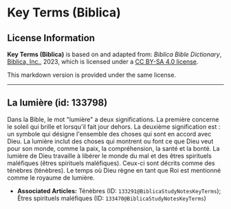 # Key Terms (Biblica)

## License Information

**Key Terms (Biblica)** is based on and adapted from: _Biblica Bible Dictionary_, [Biblica, Inc.](https://www.biblica.com/), 2023, which is licensed under a [CC BY-SA 4.0 license](https://creativecommons.org/licenses/by-sa/4.0/legalcode.en).

This markdown version is provided under the same license.



--------------------------------

## La lumière (id: 133798)

Dans la Bible, le mot "lumière" a deux significations. La première concerne le soleil qui brille et lorsqu'il fait jour dehors. La deuxième signification est : un symbole qui désigne l'ensemble des choses qui sont en accord avec Dieu. La lumière inclut des choses qui montrent ou font ce que Dieu veut pour son monde, comme la paix, la compréhension, la santé et la bonté. La lumière de Dieu travaille à libérer le monde du mal et des êtres spirituels maléfiques (êtres spirituels maléfiques). Ceux\-ci sont décrits comme des ténèbres (ténèbres). Le temps où Dieu règne en tant que Roi est mentionné comme le royaume de lumière.

* **Associated Articles:** Ténèbres (ID: `133291@BiblicaStudyNotesKeyTerms`); Êtres spirituels maléfiques (ID: `133470@BiblicaStudyNotesKeyTerms`)

